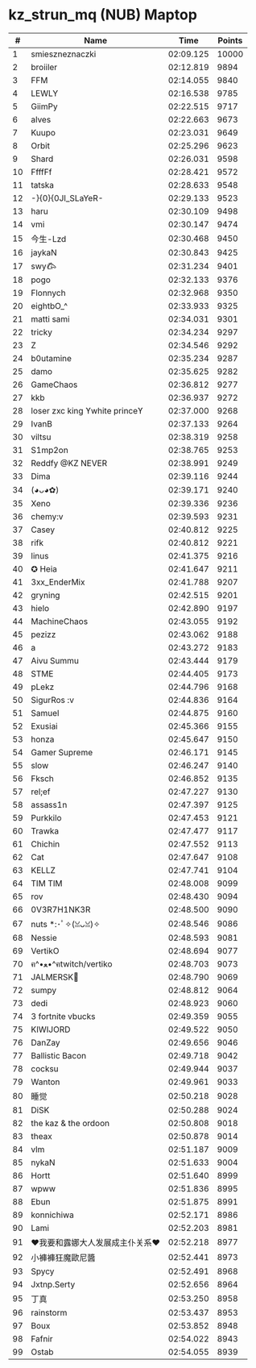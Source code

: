 # kz_strun_mq (NUB) Maptop

|  # | Name | Time | Points |
|-------------- | -------------- | -------------- | -------------- | 
| 1 | smieszneznaczki | 02:09.125 | 10000 | 
| 2 | broiiler | 02:12.819 | 9894 | 
| 3 | FFM | 02:14.055 | 9840 | 
| 4 | LEWLY | 02:16.538 | 9785 | 
| 5 | GiimPy | 02:22.515 | 9717 | 
| 6 | alves | 02:22.663 | 9673 | 
| 7 | Kuupo | 02:23.031 | 9649 | 
| 8 | Orbit | 02:25.296 | 9623 | 
| 9 | Shard | 02:26.031 | 9598 | 
| 10 | FfffFf | 02:28.421 | 9572 | 
| 11 | tatska | 02:28.633 | 9548 | 
| 12 | -}{0}{0JI_SLaYeR- | 02:29.133 | 9523 | 
| 13 | haru | 02:30.109 | 9498 | 
| 14 | vmi | 02:30.147 | 9474 | 
| 15 | 今生-Lzd | 02:30.468 | 9450 | 
| 16 | jaykaN | 02:30.843 | 9425 | 
| 17 | swy𐂃 | 02:31.234 | 9401 | 
| 18 | pogo | 02:32.133 | 9376 | 
| 19 | Flonnych | 02:32.968 | 9350 | 
| 20 | eightbO_^ | 02:33.933 | 9325 | 
| 21 | matti sami | 02:34.031 | 9301 | 
| 22 | tricky | 02:34.234 | 9297 | 
| 23 | Z | 02:34.546 | 9292 | 
| 24 | b0utamine | 02:35.234 | 9287 | 
| 25 | damo | 02:35.625 | 9282 | 
| 26 | GameChaos | 02:36.812 | 9277 | 
| 27 | kkb | 02:36.937 | 9272 | 
| 28 | loser zxc king ϒwhite princeϒ | 02:37.000 | 9268 | 
| 29 | IvanB | 02:37.133 | 9264 | 
| 30 | viltsu | 02:38.319 | 9258 | 
| 31 | S1mp2on | 02:38.765 | 9253 | 
| 32 | Reddfy @KZ NEVER | 02:38.991 | 9249 | 
| 33 | Dima | 02:39.116 | 9244 | 
| 34 | (◕ᴗ◕✿) | 02:39.171 | 9240 | 
| 35 | Xeno | 02:39.336 | 9236 | 
| 36 | chemy:v | 02:39.593 | 9231 | 
| 37 | Casey | 02:40.812 | 9225 | 
| 38 | rifk | 02:40.812 | 9221 | 
| 39 | linus | 02:41.375 | 9216 | 
| 40 | ✪ Heia | 02:41.647 | 9211 | 
| 41 | 3xx_EnderMix | 02:41.788 | 9207 | 
| 42 | gryning | 02:42.515 | 9201 | 
| 43 | hielo | 02:42.890 | 9197 | 
| 44 | MachineChaos | 02:43.055 | 9192 | 
| 45 | pezizz | 02:43.062 | 9188 | 
| 46 | a | 02:43.272 | 9183 | 
| 47 | Aivu Summu | 02:43.444 | 9179 | 
| 48 | STME | 02:44.405 | 9173 | 
| 49 | pLekz | 02:44.796 | 9168 | 
| 50 | SigurRos :v | 02:44.836 | 9164 | 
| 51 | Samuel | 02:44.875 | 9160 | 
| 52 | Exusiai | 02:45.366 | 9155 | 
| 53 | honza | 02:45.647 | 9150 | 
| 54 | Gamer Supreme | 02:46.171 | 9145 | 
| 55 | slow | 02:46.247 | 9140 | 
| 56 | Fksch | 02:46.852 | 9135 | 
| 57 | rel;ef | 02:47.227 | 9130 | 
| 58 | assass1n | 02:47.397 | 9125 | 
| 59 | Purkkilo | 02:47.453 | 9121 | 
| 60 | Trawka | 02:47.477 | 9117 | 
| 61 | Chichin | 02:47.552 | 9113 | 
| 62 | Cat | 02:47.647 | 9108 | 
| 63 | KELLZ | 02:47.741 | 9104 | 
| 64 | TIM TIM | 02:48.008 | 9099 | 
| 65 | rov | 02:48.430 | 9094 | 
| 66 | 0V3R7H1NK3R | 02:48.500 | 9090 | 
| 67 | nuts *:･ﾟ✧(ꈍᴗꈍ)✧ | 02:48.546 | 9086 | 
| 68 | Nessie | 02:48.593 | 9081 | 
| 69 | VertikO | 02:48.694 | 9077 | 
| 70 | ฅ^•ﻌ•^ฅtwitch/vertiko | 02:48.703 | 9073 | 
| 71 | JALMERSK👀 | 02:48.790 | 9069 | 
| 72 | sumpy | 02:48.812 | 9064 | 
| 73 | dedi | 02:48.923 | 9060 | 
| 74 | 3 fortnite vbucks | 02:49.359 | 9055 | 
| 75 | KIWIJORD | 02:49.522 | 9050 | 
| 76 | DanZay | 02:49.656 | 9046 | 
| 77 | Ballistic Bacon | 02:49.718 | 9042 | 
| 78 | cocksu | 02:49.944 | 9037 | 
| 79 | Wanton | 02:49.961 | 9033 | 
| 80 | 睡觉 | 02:50.218 | 9028 | 
| 81 | DiSK | 02:50.288 | 9024 | 
| 82 | the kaz & the ordoon | 02:50.808 | 9018 | 
| 83 | theax | 02:50.878 | 9014 | 
| 84 | vlm | 02:51.187 | 9009 | 
| 85 | nykaN | 02:51.633 | 9004 | 
| 86 | Hortt | 02:51.640 | 8999 | 
| 87 | wpww | 02:51.836 | 8995 | 
| 88 | Ebun | 02:51.875 | 8991 | 
| 89 | konnichiwa | 02:52.171 | 8986 | 
| 90 | Lami | 02:52.203 | 8981 | 
| 91 | ❤我要和露娜大人发展成主仆关系❤ | 02:52.218 | 8977 | 
| 92 | 小褲褲狂魔歐尼醬 | 02:52.441 | 8973 | 
| 93 | Spycy | 02:52.491 | 8968 | 
| 94 | Jxtnp.Serty | 02:52.656 | 8964 | 
| 95 | 丁真 | 02:53.250 | 8958 | 
| 96 | rainstorm | 02:53.437 | 8953 | 
| 97 | Boux | 02:53.852 | 8948 | 
| 98 | Fafnir | 02:54.022 | 8943 | 
| 99 | Ostab | 02:54.055 | 8939 | 

